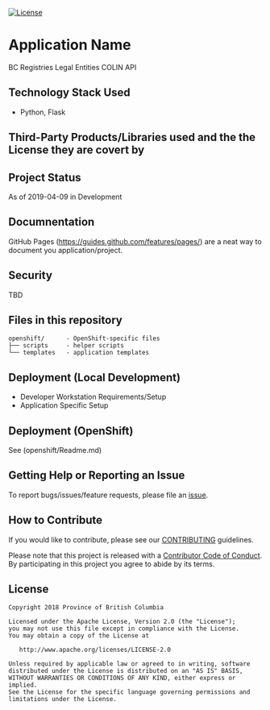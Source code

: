 
[![License](https://img.shields.io/badge/License-Apache%202.0-blue.svg)](LICENSE)


# Application Name

BC Registries Legal Entities COLIN API

## Technology Stack Used
* Python, Flask

## Third-Party Products/Libraries used and the the License they are covert by

## Project Status
As of 2019-04-09 in Development

## Documnentation

GitHub Pages (https://guides.github.com/features/pages/) are a neat way to document you application/project.

## Security

TBD

## Files in this repository

```
openshift/      - OpenShift-specific files
├── scripts     - helper scripts
└── templates   - application templates
```

## Deployment (Local Development)

* Developer Workstation Requirements/Setup
* Application Specific Setup

## Deployment (OpenShift)

See (openshift/Readme.md)

## Getting Help or Reporting an Issue

To report bugs/issues/feature requests, please file an [issue](../../issues).

## How to Contribute

If you would like to contribute, please see our [CONTRIBUTING](./CONTRIBUTING.md) guidelines.

Please note that this project is released with a [Contributor Code of Conduct](./CODE_OF_CONDUCT.md). 
By participating in this project you agree to abide by its terms.

## License

    Copyright 2018 Province of British Columbia

    Licensed under the Apache License, Version 2.0 (the "License");
    you may not use this file except in compliance with the License.
    You may obtain a copy of the License at

       http://www.apache.org/licenses/LICENSE-2.0

    Unless required by applicable law or agreed to in writing, software
    distributed under the License is distributed on an "AS IS" BASIS,
    WITHOUT WARRANTIES OR CONDITIONS OF ANY KIND, either express or implied.
    See the License for the specific language governing permissions and
    limitations under the License.
